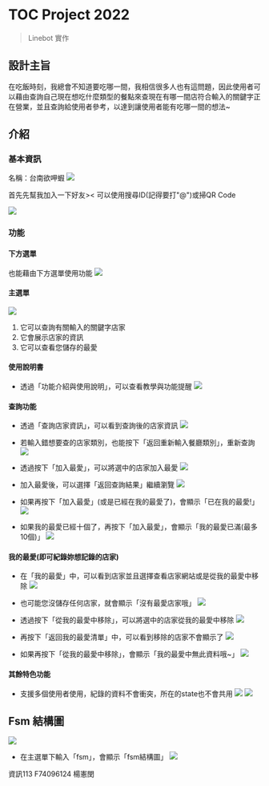# TOC Project 2022
> Linebot 實作

## 設計主旨
在吃飯時刻，我總會不知道要吃哪一間，我相信很多人也有這問題，因此使用者可以藉由查詢自己現在想吃什麼類型的餐點來查現在有哪一間店符合輸入的關鍵字正在營業，並且查詢給使用者參考，以達到讓使用者能有吃哪一間的想法~

## 介紹
### 基本資訊
名稱：台南欲呷蝦
![](https://i.imgur.com/DMfQ8UF.png)

首先先幫我加入一下好友><
可以使用搜尋ID(記得要打"@")或掃QR Code

![](https://i.imgur.com/W0PFqUo.png)

### 功能

#### 下方選單
也能藉由下方選單使用功能
![](https://i.imgur.com/bx99cp8.jpg)

#### 主選單
![](https://i.imgur.com/slEHiSi.png)

1. 它可以查詢有關輸入的關鍵字店家
2. 它會展示店家的資訊
3. 它可以查看您儲存的最愛

#### 使用說明書
+ 透過「功能介紹與使用說明」，可以查看教學與功能提醒
![](https://i.imgur.com/1IZHOpC.png)

#### 查詢功能
+ 透過「查詢店家資訊」，可以看到查詢後的店家資訊
![](https://i.imgur.com/eA8XMW3.png)

+ 若輸入錯想要查的店家類別，也能按下「返回重新輸入餐廳類別」，重新查詢
![](https://i.imgur.com/G3kxxCa.png)

+ 透過按下「加入最愛」，可以將選中的店家加入最愛
![](https://i.imgur.com/anImosk.png)

+ 加入最愛後，可以選擇「返回查詢結果」繼續瀏覽
![](https://i.imgur.com/xBtwMlH.png)

+ 如果再按下「加入最愛」(或是已經在我的最愛了)，會顯示「已在我的最愛!」
![](https://i.imgur.com/57yAStT.png)

+ 如果我的最愛已經十個了，再按下「加入最愛」，會顯示「我的最愛已滿(最多10個)」
![](https://i.imgur.com/pZOreDN.png)

#### 我的最愛(即可紀錄妳想記錄的店家)
+ 在「我的最愛」中，可以看到店家並且選擇查看店家網站或是從我的最愛中移除
![](https://i.imgur.com/XEOJ7J0.jpg)

+ 也可能您沒儲存任何店家，就會顯示「沒有最愛店家哦」
![](https://i.imgur.com/jKv5heD.png)

+ 透過按下「從我的最愛中移除」，可以將選中的店家從我的最愛中移除
![](https://i.imgur.com/XEOJ7J0.jpg)

+ 再按下「返回我的最愛清單」中，可以看到移除的店家不會顯示了
![](https://i.imgur.com/WVeYOK9.jpg)

+ 如果再按下「從我的最愛中移除」，會顯示「我的最愛中無此資料哦~」
![](https://i.imgur.com/Dy7F0Gn.jpg)

#### 其餘特色功能
+ 支援多個使用者使用，紀錄的資料不會衝突，所在的state也不會共用
![](https://i.imgur.com/BQU5GUK.jpg)
![](https://i.imgur.com/T2WdT8q.jpg)

## Fsm 結構圖
![](https://i.imgur.com/6w5d9ih.png)

+ 在主選單下輸入「fsm」，會顯示「fsm結構圖」
![](https://i.imgur.com/x6xviHA.png)

資訊113 F74096124 楊憲閔
